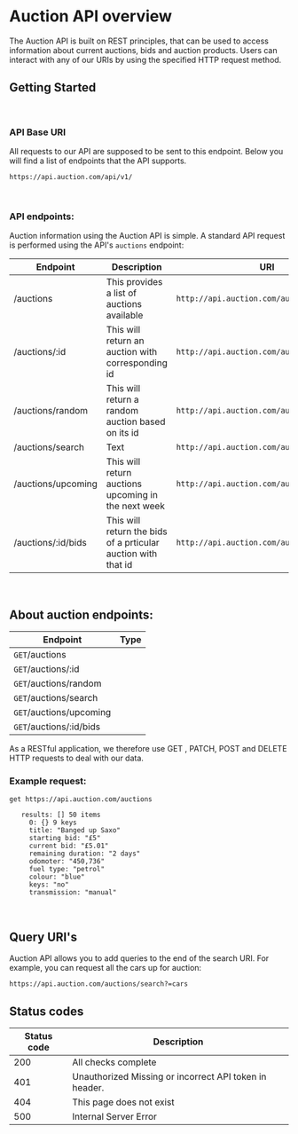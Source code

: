 # Auction API overview 

The Auction API is built on REST principles, that can be used to access information about current auctions, bids and auction products. Users can interact with any of our URIs by using the specified HTTP request method.
<br>

## Getting Started 
<br>

### API Base URI 

All requests to our API are supposed to be sent to this endpoint. Below you will find a list of endpoints that the API supports.

    https://api.auction.com/api/v1/
<br>
    
### API endpoints: 

Auction information using the Auction API is simple. A standard API request is performed using the API's `auctions` endpoint:


| Endpoint            | Description                                                  | URI                                        |
| ------------------- | -------------------------------------------------------------|--------------------------------------------|
| /auctions           | This provides a list of auctions available                   |  `http://api.auction.com/auctions`         |
| /auctions/:id        | This will return an auction with corresponding id           |  `http://api.auction.com/auctions/:id`     |
| /auctions/random    | This will return a random auction based on its id            |  `http://api.auction.com/auctions/random`  |
| /auctions/search    | Text                                                         |  `http://api.auction.com/auctions/search`  |
| /auctions/upcoming  | This will return auctions upcoming in the next week          |  `http://api.auction.com/auctions/upcoming`|
| /auctions/:id/bids  | This will return the bids of a prticular auction with that id|  `http://api.auction.com/auctions/:id/bids`|

<br>

## About auction endpoints:

| Endpoint                 | Type                 |
| -------------------------| ---------------------|
| `GET`/auctions           |                      |  
| `GET`/auctions/:id       |                      |  
| `GET`/auctions/random    |                      |  
| `GET`/auctions/search    |                      |  
| `GET`/auctions/upcoming  |                      | 
| `GET`/auctions/:id/bids  |                      |  

As a RESTful application, we therefore use GET , PATCH, POST and DELETE HTTP requests to deal with our data. 

### Example request:

`get https://api.auction.com/auctions`


       results: [] 50 items
         0: {} 9 keys
         title: "Banged up Saxo"
         starting bid: "£5"
         current bid: "£5.01"
         remaining duration: "2 days"
         odomoter: "450,736"
         fuel type: "petrol"
         colour: "blue"
         keys: "no"
         transmission: "manual"

<br>

## Query URI's

Auction API allows you to add queries to the end of the search URI.  For example, you can request all the cars up for auction: 

`https://api.auction.com/auctions/search?=cars`



## Status codes 

| Status code         | Description                                                  |
| ------------------- | -------------------------------------------------------------|
| 200                 | All checks complete                                          |
| 401                 | Unauthorized Missing or incorrect API token in header.       |
| 404                 | This page does not exist                                     |  
| 500                 | Internal Server Error                                        |  

